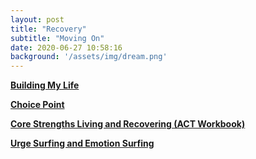 ```yaml
---
layout: post
title: "Recovery"
subtitle: "Moving On"
date: 2020-06-27 10:58:16
background: '/assets/img/dream.png'
---
```

[**Building My Life**]({{suzanne.health}}/assets/pdf/buildinglife.pdf)

[**Choice Point**]({{suzanne.health}}/assets/pdf/choicepoint.pdf)

[**Core Strengths Living and Recovering (ACT Workbook)**]({{suzanne.health}}/assets/pdf/corestrengths.pdf)

[**Urge Surfing and Emotion Surfing**]({{suzanne.health}}/assets/pdf/surfing.pdf)